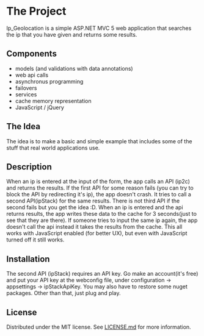 # The Project
Ip_Geolocation is a simple ASP.NET MVC 5 web application that searches the ip that you have given and returns some results.

## Components
- models (and validations with data annotations)
- web api calls
- asynchronus programming
- failovers
- services
- cache memory representation
- JavaScript / jQuery

## The Idea
The idea is to make a basic and simple example that includes some of the stuff that real world applications use. 

## Description
When an ip is entered at the input of the form, the app calls an API (ip2c) and returns the results. If the first API for some reason fails (you can try to block the API by redirecting it's ip), the app doesn't crash.
It tries to call a second API(ipStack) for the same results. There is not third API if the second fails but you get the idea :D.
When an ip is entered and the api returns results, the app writes these data to the cache for 3 seconds(just to see that they are there).
If someone tries to input the same ip again, the app doesn't call the api instead it takes the results from the cache.
This all works with JavaScript enabled (for better UX), but even with JavaScript turned off it still works.

## Installation
The second API (ipStack) requires an API key. 
Go make an account(it's free) and put your API key at the webconfig file, under configuration -> appsettings -> ipStackApiKey.
You may also have to restore some nuget packages.
Other than that, just plug and play.

## License
Distributed under the MIT license. See [LICENSE.md](LICENSE.md) for more information.